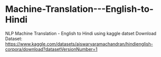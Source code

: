 # Machine-Translation---English-to-Hindi
NLP Machine Translation - English to Hindi using kaggle datset
Download Dataset: https://www.kaggle.com/datasets/aiswaryaramachandran/hindienglish-corpora/download?datasetVersionNumber=1
